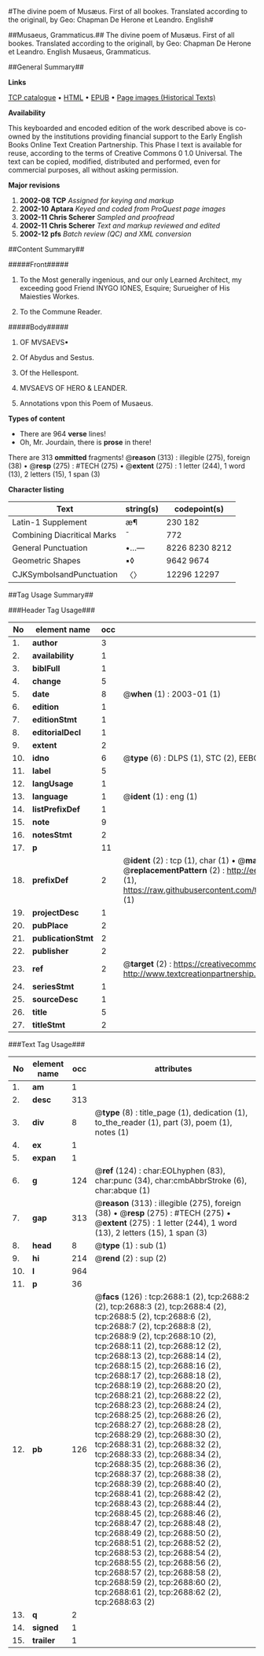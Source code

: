 #The divine poem of Musæus. First of all bookes. Translated according to the originall, by Geo: Chapman De Herone et Leandro. English#

##Musaeus, Grammaticus.##
The divine poem of Musæus. First of all bookes. Translated according to the originall, by Geo: Chapman
De Herone et Leandro. English
Musaeus, Grammaticus.

##General Summary##

**Links**

[TCP catalogue](http://www.ota.ox.ac.uk/tcp/)  • 
[HTML](http://tei.it.ox.ac.uk/tcp/Texts-HTML/free/A07/A07934.html)  • 
[EPUB](http://tei.it.ox.ac.uk/tcp/Texts-EPUB/free/A07/A07934.epub) • 
[Page images (Historical Texts)](https://data.historicaltexts.jisc.ac.uk/view?pubId=eebo-99838314e&pageId=eebo-99838314e-2688-1)

**Availability**

This keyboarded and encoded edition of the
	       work described above is co-owned by the institutions
	       providing financial support to the Early English Books
	       Online Text Creation Partnership. This Phase I text is
	       available for reuse, according to the terms of Creative
	       Commons 0 1.0 Universal. The text can be copied,
	       modified, distributed and performed, even for
	       commercial purposes, all without asking permission.

**Major revisions**

1. __2002-08__ __TCP__ *Assigned for keying and markup*
1. __2002-10__ __Aptara__ *Keyed and coded from ProQuest page images*
1. __2002-11__ __Chris Scherer__ *Sampled and proofread*
1. __2002-11__ __Chris Scherer__ *Text and markup reviewed and edited*
1. __2002-12__ __pfs__ *Batch review (QC) and XML conversion*

##Content Summary##

#####Front#####

1. To the Most generally
ingenious, and our only
Learned Architect, my
exceeding good Friend INYGO
IONES, Esquire; Surueigher
of His Maiesties
Workes.

1. To the Commune
Reader.

#####Body#####

1. OF
MVSAEVS▪

1. Of Abydus and Sestus.

1. Of the Hellespont.

1. MVSAEVS
OF
HERO & LEANDER.

1. Annotations vpon
this Poem of
Musaeus.

**Types of content**

  * There are 964 **verse** lines!
  * Oh, Mr. Jourdain, there is **prose** in there!

There are 313 **ommitted** fragments! 
 @__reason__ (313) : illegible (275), foreign (38)  •  @__resp__ (275) : #TECH (275)  •  @__extent__ (275) : 1 letter (244), 1 word (13), 2 letters (15), 1 span (3)

**Character listing**


|Text|string(s)|codepoint(s)|
|---|---|---|
|Latin-1 Supplement|æ¶|230 182|
|Combining             Diacritical Marks|̄|772|
|General Punctuation|•…—|8226 8230 8212|
|Geometric Shapes|▪◊|9642 9674|
|CJKSymbolsandPunctuation|〈〉|12296 12297|

##Tag Usage Summary##

###Header Tag Usage###

|No|element name|occ|attributes|
|---|---|---|---|
|1.|__author__|3||
|2.|__availability__|1||
|3.|__biblFull__|1||
|4.|__change__|5||
|5.|__date__|8| @__when__ (1) : 2003-01 (1)|
|6.|__edition__|1||
|7.|__editionStmt__|1||
|8.|__editorialDecl__|1||
|9.|__extent__|2||
|10.|__idno__|6| @__type__ (6) : DLPS (1), STC (2), EEBO-CITATION (1), PROQUEST (1), VID (1)|
|11.|__label__|5||
|12.|__langUsage__|1||
|13.|__language__|1| @__ident__ (1) : eng (1)|
|14.|__listPrefixDef__|1||
|15.|__note__|9||
|16.|__notesStmt__|2||
|17.|__p__|11||
|18.|__prefixDef__|2| @__ident__ (2) : tcp (1), char (1)  •  @__matchPattern__ (2) : ([0-9\-]+):([0-9IVX]+) (1), (.+) (1)  •  @__replacementPattern__ (2) : http://eebo.chadwyck.com/downloadtiff?vid=$1&page=$2 (1), https://raw.githubusercontent.com/textcreationpartnership/Texts/master/tcpchars.xml#$1 (1)|
|19.|__projectDesc__|1||
|20.|__pubPlace__|2||
|21.|__publicationStmt__|2||
|22.|__publisher__|2||
|23.|__ref__|2| @__target__ (2) : https://creativecommons.org/publicdomain/zero/1.0/ (1), http://www.textcreationpartnership.org/docs/. (1)|
|24.|__seriesStmt__|1||
|25.|__sourceDesc__|1||
|26.|__title__|5||
|27.|__titleStmt__|2||


###Text Tag Usage###

|No|element name|occ|attributes|
|---|---|---|---|
|1.|__am__|1||
|2.|__desc__|313||
|3.|__div__|8| @__type__ (8) : title_page (1), dedication (1), to_the_reader (1), part (3), poem (1), notes (1)|
|4.|__ex__|1||
|5.|__expan__|1||
|6.|__g__|124| @__ref__ (124) : char:EOLhyphen (83), char:punc (34), char:cmbAbbrStroke (6), char:abque (1)|
|7.|__gap__|313| @__reason__ (313) : illegible (275), foreign (38)  •  @__resp__ (275) : #TECH (275)  •  @__extent__ (275) : 1 letter (244), 1 word (13), 2 letters (15), 1 span (3)|
|8.|__head__|8| @__type__ (1) : sub (1)|
|9.|__hi__|214| @__rend__ (2) : sup (2)|
|10.|__l__|964||
|11.|__p__|36||
|12.|__pb__|126| @__facs__ (126) : tcp:2688:1 (2), tcp:2688:2 (2), tcp:2688:3 (2), tcp:2688:4 (2), tcp:2688:5 (2), tcp:2688:6 (2), tcp:2688:7 (2), tcp:2688:8 (2), tcp:2688:9 (2), tcp:2688:10 (2), tcp:2688:11 (2), tcp:2688:12 (2), tcp:2688:13 (2), tcp:2688:14 (2), tcp:2688:15 (2), tcp:2688:16 (2), tcp:2688:17 (2), tcp:2688:18 (2), tcp:2688:19 (2), tcp:2688:20 (2), tcp:2688:21 (2), tcp:2688:22 (2), tcp:2688:23 (2), tcp:2688:24 (2), tcp:2688:25 (2), tcp:2688:26 (2), tcp:2688:27 (2), tcp:2688:28 (2), tcp:2688:29 (2), tcp:2688:30 (2), tcp:2688:31 (2), tcp:2688:32 (2), tcp:2688:33 (2), tcp:2688:34 (2), tcp:2688:35 (2), tcp:2688:36 (2), tcp:2688:37 (2), tcp:2688:38 (2), tcp:2688:39 (2), tcp:2688:40 (2), tcp:2688:41 (2), tcp:2688:42 (2), tcp:2688:43 (2), tcp:2688:44 (2), tcp:2688:45 (2), tcp:2688:46 (2), tcp:2688:47 (2), tcp:2688:48 (2), tcp:2688:49 (2), tcp:2688:50 (2), tcp:2688:51 (2), tcp:2688:52 (2), tcp:2688:53 (2), tcp:2688:54 (2), tcp:2688:55 (2), tcp:2688:56 (2), tcp:2688:57 (2), tcp:2688:58 (2), tcp:2688:59 (2), tcp:2688:60 (2), tcp:2688:61 (2), tcp:2688:62 (2), tcp:2688:63 (2)|
|13.|__q__|2||
|14.|__signed__|1||
|15.|__trailer__|1||
